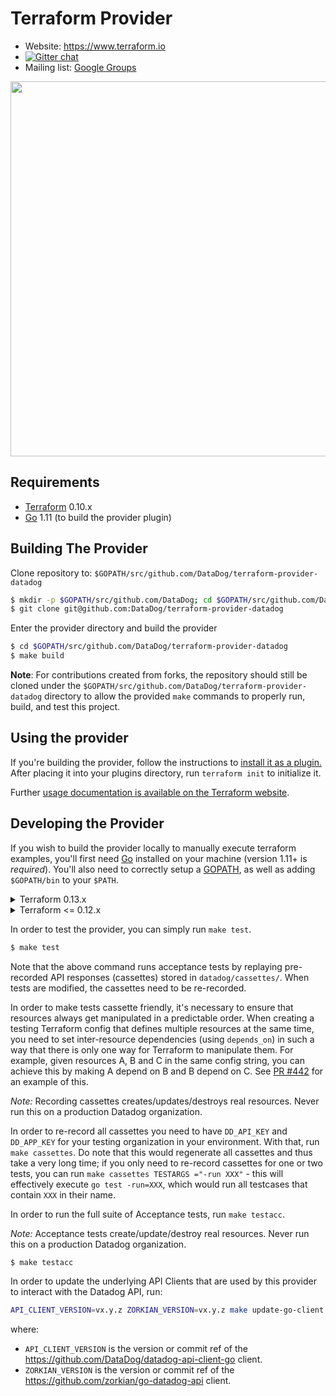 # Terraform Provider

-   Website: https://www.terraform.io
-   [![Gitter chat](https://badges.gitter.im/hashicorp-terraform/Lobby.png)](https://gitter.im/hashicorp-terraform/Lobby)
-   Mailing list: [Google Groups](http://groups.google.com/group/terraform-tool)

<img src="https://cdn.rawgit.com/hashicorp/terraform-website/master/content/source/assets/images/logo-hashicorp.svg" width="600px">

## Requirements

-   [Terraform](https://www.terraform.io/downloads.html) 0.10.x
-   [Go](https://golang.org/doc/install) 1.11 (to build the provider plugin)

## Building The Provider

Clone repository to: `$GOPATH/src/github.com/DataDog/terraform-provider-datadog`

```sh
$ mkdir -p $GOPATH/src/github.com/DataDog; cd $GOPATH/src/github.com/DataDog
$ git clone git@github.com:DataDog/terraform-provider-datadog
```

Enter the provider directory and build the provider

```sh
$ cd $GOPATH/src/github.com/DataDog/terraform-provider-datadog
$ make build
```

**Note**: For contributions created from forks, the repository should still be cloned under the `$GOPATH/src/github.com/DataDog/terraform-provider-datadog` directory to allow the provided `make` commands to properly run, build, and test this project.

## Using the provider

If you're building the provider, follow the instructions to [install it as a plugin.](https://www.terraform.io/docs/plugins/basics.html#installing-a-plugin) After placing it into your plugins directory, run `terraform init` to initialize it.

Further [usage documentation is available on the Terraform website](https://www.terraform.io/docs/providers/datadog/index.html).

## Developing the Provider

If you wish to build the provider locally to manually execute terraform examples, you'll first need [Go](http://www.golang.org) installed on your machine (version 1.11+ is _required_). You'll also need to correctly setup a [GOPATH](http://golang.org/doc/code.html#GOPATH), as well as adding `$GOPATH/bin` to your `$PATH`.

<details><summary>Terraform 0.13.x</summary>
To compile the provider, run `make build_013`. This will build the provider and put the provider binary in a locally mirrored plugin directory.

```sh
$ make build_013
```

You also need a `$HOME/.terraformrc` file that contains:

```
provider_installation {
  filesystem_mirror {
    path    = "$HOME/.terraform.d/plugins_local/"
    include = ["registry.terraform.io/datadog/datadog"]
  }
  direct {
    exclude = ["registry.terraform.io/datadog/datadog"]
  }
}
```

From there, you can run any `terraform init` or plan/apply within an example terraform module directory.

</details>

<details><summary>Terraform <= 0.12.x</summary>
To compile the provider, run `make build`. This will build the provider and put the provider binary in the `$GOPATH/bin` directory.

```sh
$ make build
...
$ $GOPATH/bin/terraform-provider-datadog
...
```

</details>

In order to test the provider, you can simply run `make test`.

```sh
$ make test
```

Note that the above command runs acceptance tests by replaying pre-recorded API responses (cassettes) stored in `datadog/cassettes/`. When tests are modified, the cassettes need to be re-recorded.

In order to make tests cassette friendly, it's necessary to ensure that resources always get manipulated in a predictable order. When creating a testing Terraform config that defines multiple resources at the same time, you need to set inter-resource dependencies (using `depends_on`) in such a way that there is only one way for Terraform to manipulate them. For example, given resources A, B and C in the same config string, you can achieve this by making A depend on B and B depend on C. See [PR #442](https://github.com/DataDog/terraform-provider-datadog/pull/442) for an example of this.

_Note:_ Recording cassettes creates/updates/destroys real resources. Never run this on a production Datadog organization.

In order to re-record all cassettes you need to have `DD_API_KEY` and `DD_APP_KEY` for your testing organization in your environment. With that, run `make cassettes`. Do note that this would regenerate all cassettes and thus take a very long time; if you only need to re-record cassettes for one or two tests, you can run `make cassettes TESTARGS ="-run XXX"` - this will effectively execute `go test -run=XXX`, which would run all testcases that contain `XXX` in their name.

In order to run the full suite of Acceptance tests, run `make testacc`.

_Note:_ Acceptance tests create/update/destroy real resources. Never run this on a production Datadog organization.

```sh
$ make testacc
```

In order to update the underlying API Clients that are used by this provider to interact with the Datadog API, run:

```sh
API_CLIENT_VERSION=vx.y.z ZORKIAN_VERSION=vx.y.z make update-go-client
```

where:

-   `API_CLIENT_VERSION` is the version or commit ref of the https://github.com/DataDog/datadog-api-client-go client.
-   `ZORKIAN_VERSION` is the version or commit ref of the https://github.com/zorkian/go-datadog-api client.
